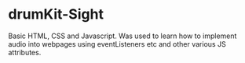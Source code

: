 # drumKit-Sight
Basic HTML, CSS and Javascript. Was used to learn how to implement audio into webpages using eventListeners etc and other various JS attributes.
